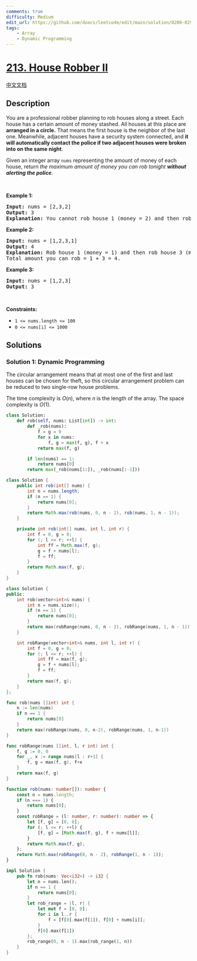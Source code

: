 ```yaml
---
comments: true
difficulty: Medium
edit_url: https://github.com/doocs/leetcode/edit/main/solution/0200-0299/0213.House%20Robber%20II/README_EN.md
tags:
    - Array
    - Dynamic Programming
---
```


<!-- problem:start -->

# [213. House Robber II](https://leetcode.com/problems/house-robber-ii)

[中文文档](/solution/0200-0299/0213.House%20Robber%20II/README.md)

## Description

<p>You are a professional robber planning to rob houses along a street. Each house has a certain amount of money stashed. All houses at this place are <strong>arranged in a circle.</strong> That means the first house is the neighbor of the last one. Meanwhile, adjacent houses have a security system connected, and&nbsp;<b>it will automatically contact the police if two adjacent houses were broken into on the same night</b>.</p>

<p>Given an integer array <code>nums</code> representing the amount of money of each house, return <em>the maximum amount of money you can rob tonight <strong>without alerting the police</strong></em>.</p>

<p>&nbsp;</p>
<p><strong class="example">Example 1:</strong></p>

<pre>
<strong>Input:</strong> nums = [2,3,2]
<strong>Output:</strong> 3
<strong>Explanation:</strong> You cannot rob house 1 (money = 2) and then rob house 3 (money = 2), because they are adjacent houses.
</pre>

<p><strong class="example">Example 2:</strong></p>

<pre>
<strong>Input:</strong> nums = [1,2,3,1]
<strong>Output:</strong> 4
<strong>Explanation:</strong> Rob house 1 (money = 1) and then rob house 3 (money = 3).
Total amount you can rob = 1 + 3 = 4.
</pre>

<p><strong class="example">Example 3:</strong></p>

<pre>
<strong>Input:</strong> nums = [1,2,3]
<strong>Output:</strong> 3
</pre>

<p>&nbsp;</p>
<p><strong>Constraints:</strong></p>

<ul>
	<li><code>1 &lt;= nums.length &lt;= 100</code></li>
	<li><code>0 &lt;= nums[i] &lt;= 1000</code></li>
</ul>

## Solutions

<!-- solution:start -->

### Solution 1: Dynamic Programming

The circular arrangement means that at most one of the first and last houses can be chosen for theft, so this circular arrangement problem can be reduced to two single-row house problems.

The time complexity is $O(n)$, where $n$ is the length of the array. The space complexity is $O(1)$.

<!-- tabs:start -->

```python
class Solution:
    def rob(self, nums: List[int]) -> int:
        def _rob(nums):
            f = g = 0
            for x in nums:
                f, g = max(f, g), f + x
            return max(f, g)

        if len(nums) == 1:
            return nums[0]
        return max(_rob(nums[1:]), _rob(nums[:-1]))
```

```java
class Solution {
    public int rob(int[] nums) {
        int n = nums.length;
        if (n == 1) {
            return nums[0];
        }
        return Math.max(rob(nums, 0, n - 2), rob(nums, 1, n - 1));
    }

    private int rob(int[] nums, int l, int r) {
        int f = 0, g = 0;
        for (; l <= r; ++l) {
            int ff = Math.max(f, g);
            g = f + nums[l];
            f = ff;
        }
        return Math.max(f, g);
    }
}
```

```cpp
class Solution {
public:
    int rob(vector<int>& nums) {
        int n = nums.size();
        if (n == 1) {
            return nums[0];
        }
        return max(robRange(nums, 0, n - 2), robRange(nums, 1, n - 1));
    }

    int robRange(vector<int>& nums, int l, int r) {
        int f = 0, g = 0;
        for (; l <= r; ++l) {
            int ff = max(f, g);
            g = f + nums[l];
            f = ff;
        }
        return max(f, g);
    }
};
```

```go
func rob(nums []int) int {
	n := len(nums)
	if n == 1 {
		return nums[0]
	}
	return max(robRange(nums, 0, n-2), robRange(nums, 1, n-1))
}

func robRange(nums []int, l, r int) int {
	f, g := 0, 0
	for _, x := range nums[l : r+1] {
		f, g = max(f, g), f+x
	}
	return max(f, g)
}
```

```ts
function rob(nums: number[]): number {
    const n = nums.length;
    if (n === 1) {
        return nums[0];
    }
    const robRange = (l: number, r: number): number => {
        let [f, g] = [0, 0];
        for (; l <= r; ++l) {
            [f, g] = [Math.max(f, g), f + nums[l]];
        }
        return Math.max(f, g);
    };
    return Math.max(robRange(0, n - 2), robRange(1, n - 1));
}
```

```rust
impl Solution {
    pub fn rob(nums: Vec<i32>) -> i32 {
        let n = nums.len();
        if n == 1 {
            return nums[0];
        }
        let rob_range = |l, r| {
            let mut f = [0, 0];
            for i in l..r {
                f = [f[0].max(f[1]), f[0] + nums[i]];
            }
            f[0].max(f[1])
        };
        rob_range(0, n - 1).max(rob_range(1, n))
    }
}
```

<!-- tabs:end -->

<!-- solution:end -->

<!-- problem:end -->

